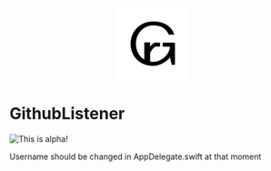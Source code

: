 <p align="center">
    <img src="GitHubListener/Assets.xcassets/AppIcon.appiconset/128.png" width="128">
</p>

# GithubListener

![This is alpha!](https://discourse-cdn-sjc1.com/business6/uploads/highfidelity/3764/8618cb7af8406f6a.jpg)

Username should be changed in AppDelegate.swift at that moment

